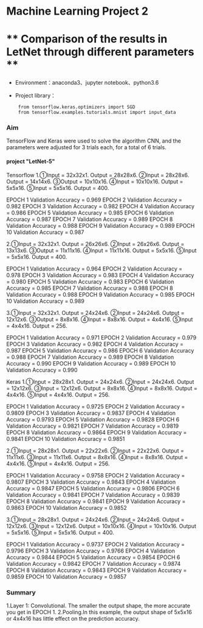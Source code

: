 # Machine Learning Project 2 
# ** Comparison of the results in LetNet through different parameters  **
- Environment：anaconda3、jupyter notebook、python3.6
- Project library：
	
  ```
   from tensorflow.keras.optimizers import SGD
   from tensorflow.examples.tutorials.mnist import input_data

  ```
### Aim
TensorFlow and Keras were used to solve the algorithm CNN, and the parameters were adjusted for 3 trials each, for a total of 6 trials.


#### project "LetNet-5"
Tensorflow
1.①Input = 32x32x1. Output = 28x28x6. ②Input = 28x28x6. Output = 14x14x6. ③Output = 10x10x16. ④Input = 10x10x16. Output = 5x5x16. ⑤Input = 5x5x16. Output = 400.

EPOCH 1  Validation Accuracy = 0.969
EPOCH 2  Validation Accuracy = 0.982
EPOCH 3  Validation Accuracy = 0.982
EPOCH 4  Validation Accuracy = 0.986
EPOCH 5  Validation Accuracy = 0.985
EPOCH 6  Validation Accuracy = 0.987
EPOCH 7  Validation Accuracy = 0.989
EPOCH 8  Validation Accuracy = 0.988
EPOCH 9  Validation Accuracy = 0.989
EPOCH 10 Validation Accuracy = 0.987

2.①Input = 32x32x1. Output = 26x26x6. ②Input = 26x26x6. Output = 13x13x6. ③Output = 11x11x16. ④Input = 11x11x16. Output = 5x5x16. ⑤Input = 5x5x16. Output = 400.

EPOCH 1  Validation Accuracy = 0.964
EPOCH 2  Validation Accuracy = 0.978
EPOCH 3  Validation Accuracy = 0.983
EPOCH 4  Validation Accuracy = 0.980
EPOCH 5  Validation Accuracy = 0.983
EPOCH 6  Validation Accuracy = 0.985
EPOCH 7  Validation Accuracy = 0.988
EPOCH 8  Validation Accuracy = 0.988
EPOCH 9  Validation Accuracy = 0.985
EPOCH 10 Validation Accuracy = 0.989

3.①Input = 32x32x1. Output = 24x24x6. ②Input = 24x24x6. Output = 12x12x6. ③Output = 8x8x16. ④Input = 8x8x16. Output = 4x4x16. ⑤Input = 4x4x16. Output = 256.

EPOCH 1  Validation Accuracy = 0.971
EPOCH 2  Validation Accuracy = 0.979
EPOCH 3  Validation Accuracy = 0.982
EPOCH 4  Validation Accuracy = 0.987
EPOCH 5  Validation Accuracy = 0.986
EPOCH 6  Validation Accuracy = 0.988
EPOCH 7  Validation Accuracy = 0.989
EPOCH 8  Validation Accuracy = 0.990
EPOCH 9  Validation Accuracy = 0.989
EPOCH 10 Validation Accuracy = 0.990

Keras
1.①Input = 28x28x1. Output = 24x24x6. ②Input = 24x24x6. Output = 12x12x6. ③Input = 12x12x6. Output = 8x8x16. ④Input = 8x8x16. Output = 4x4x16. ⑤Input = 4x4x16. Output = 256.

EPOCH 1  Validation Accuracy = 0.9725
EPOCH 2  Validation Accuracy = 0.9809
EPOCH 3  Validation Accuracy = 0.9837
EPOCH 4  Validation Accuracy = 0.9793
EPOCH 5  Validation Accuracy = 0.9828
EPOCH 6  Validation Accuracy = 0.9821
EPOCH 7  Validation Accuracy = 0.9819
EPOCH 8  Validation Accuracy = 0.9864
EPOCH 9  Validation Accuracy = 0.9841
EPOCH 10 Validation Accuracy = 0.9851

2.①Input = 28x28x1. Output = 22x22x6. ②Input = 22x22x6. Output = 11x11x6. ③Input = 11x11x6. Output = 8x8x16. ④Input = 8x8x16. Output = 4x4x16. ⑤Input = 4x4x16. Output = 256.

EPOCH 1  Validation Accuracy = 0.9758
EPOCH 2  Validation Accuracy = 0.9807
EPOCH 3  Validation Accuracy = 0.9843
EPOCH 4  Validation Accuracy = 0.9847
EPOCH 5  Validation Accuracy = 0.9806
EPOCH 6  Validation Accuracy = 0.9841
EPOCH 7  Validation Accuracy = 0.9839
EPOCH 8  Validation Accuracy = 0.9841
EPOCH 9  Validation Accuracy = 0.9863
EPOCH 10 Validation Accuracy = 0.9852

3.①Input = 28x28x1. Output = 24x24x6. ②Input = 24x24x6. Output = 12x12x6. ③Input = 12x12x6. Output = 10x10x16. ④Input = 10x10x16. Output = 5x5x16. ⑤Input = 5x5x16. Output = 400.

EPOCH 1  Validation Accuracy = 0.9737
EPOCH 2  Validation Accuracy = 0.9796
EPOCH 3  Validation Accuracy = 0.9766
EPOCH 4  Validation Accuracy = 0.9844
EPOCH 5  Validation Accuracy = 0.9854
EPOCH 6  Validation Accuracy = 0.9842
EPOCH 7  Validation Accuracy = 0.9874
EPOCH 8  Validation Accuracy = 0.9843
EPOCH 9  Validation Accuracy = 0.9859
EPOCH 10 Validation Accuracy = 0.9857


###  Summary
1.Layer 1: Convolutional. The smaller the output shape, the more accurate you get in EPOCH 1.
2.Pooling.In this example, the output shape of 5x5x16 or 4x4x16 has little effect on the prediction accuracy.
